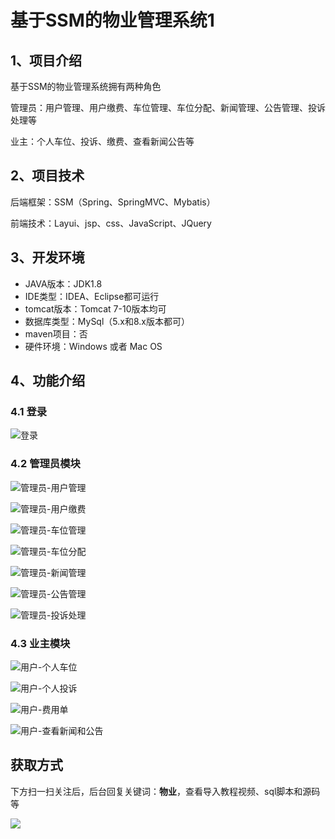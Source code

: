 # 基于SSM的物业管理系统1

## 1、项目介绍

基于SSM的物业管理系统拥有两种角色

管理员：用户管理、用户缴费、车位管理、车位分配、新闻管理、公告管理、投诉处理等

业主：个人车位、投诉、缴费、查看新闻公告等


## 2、项目技术

后端框架：SSM（Spring、SpringMVC、Mybatis）

前端技术：Layui、jsp、css、JavaScript、JQuery

## 3、开发环境

- JAVA版本：JDK1.8
- IDE类型：IDEA、Eclipse都可运行
- tomcat版本：Tomcat 7-10版本均可
- 数据库类型：MySql（5.x和8.x版本都可） 
- maven项目：否
- 硬件环境：Windows 或者 Mac OS


## 4、功能介绍

### 4.1 登录

![登录](https://www.codeshop.fun/Typora-Images/202208092222258.jpg)

### 4.2 管理员模块

![管理员-用户管理](https://www.codeshop.fun/Typora-Images/202208092222373.jpg)

![管理员-用户缴费](https://www.codeshop.fun/Typora-Images/202208092222331.jpg)

![管理员-车位管理](https://www.codeshop.fun/Typora-Images/202208092222367.jpg)

![管理员-车位分配](https://www.codeshop.fun/Typora-Images/202208092222835.jpg)

![管理员-新闻管理](https://www.codeshop.fun/Typora-Images/202208092222837.jpg)

![管理员-公告管理](https://www.codeshop.fun/Typora-Images/202208092222721.jpg)

![管理员-投诉处理](https://www.codeshop.fun/Typora-Images/202208092222253.jpg)

### 4.3 业主模块

![用户-个人车位](https://www.codeshop.fun/Typora-Images/202208092222352.jpg)

![用户-个人投诉](https://www.codeshop.fun/Typora-Images/202208092223237.jpg)

![用户-费用单](https://www.codeshop.fun/Typora-Images/202208092223321.jpg)

![用户-查看新闻和公告](https://www.codeshop.fun/Typora-Images/202208092223773.jpg)

## 获取方式

下方扫一扫关注后，后台回复关键词：**物业**，查看导入教程视频、sql脚本和源码等

 ![](https://www.codeshop.fun/Typora-Images/202205281253739.png)
